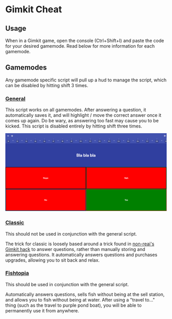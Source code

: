 # Gimkit Cheat

## Usage

When in a Gimkit game, open the console (Ctrl+Shift+I) and paste the code for your desired gamemode. Read below for more information for each gamemode.

## Gamemodes

Any gamemode specific script will pull up a hud to manage the script, which can be disabled by hitting shift 3 times.

### [General](/general.js)

This script works on all gamemodes. After answering a question, it automatically saves it, and will highlight / move the correct answer once it comes up again. Do be wary, as answering too fast may cause you to be kicked. This script is disabled entirely by hitting shift three times.

![Highlighted Answer](/images/correct_example.png)

### [Classic](/gamemodes/classic.js)

This should not be used in conjunction with the general script.

The trick for classic is loosely based around a trick found in [non-reai's Gimkit hack](https://github.com/non-reai/Gimkit-Hacks) to answer questions, rather than manually storing and answering questions. It automatically answers questions and purchases upgrades, allowing you to sit back and relax.

### [Fishtopia](/gamemodes/fishtopia.js)

This should be used in conjunction with the general script.

Automatically answers questions, sells fish without being at the sell station, and allows you to fish without being at water. After using a "travel to..." thing (such as the travel to purple pond boat), you will be able to permanently use it from anywhere.